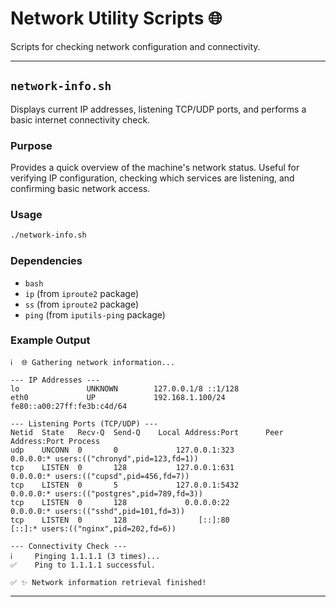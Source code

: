 # Network Utility Scripts 🌐

Scripts for checking network configuration and connectivity.

---

## `network-info.sh`

Displays current IP addresses, listening TCP/UDP ports, and performs a basic internet connectivity check.

### Purpose

Provides a quick overview of the machine's network status. Useful for verifying IP configuration, checking which services are listening, and confirming basic network access.

### Usage

```bash
./network-info.sh
```

### Dependencies

* `bash`
* `ip` (from `iproute2` package)
* `ss` (from `iproute2` package)
* `ping` (from `iputils-ping` package)

### Example Output

```
ℹ️  🌐 Gathering network information...

--- IP Addresses ---
lo               UNKNOWN        127.0.0.1/8 ::1/128
eth0             UP             192.168.1.100/24 fe80::a00:27ff:fe3b:c4d/64

--- Listening Ports (TCP/UDP) ---
Netid  State   Recv-Q  Send-Q    Local Address:Port      Peer Address:Port Process
udp    UNCONN  0       0             127.0.0.1:323            0.0.0.0:* users:(("chronyd",pid=123,fd=1))
tcp    LISTEN  0       128           127.0.0.1:631            0.0.0.0:* users:(("cupsd",pid=456,fd=7))
tcp    LISTEN  0       5             127.0.0.1:5432           0.0.0.0:* users:(("postgres",pid=789,fd=3))
tcp    LISTEN  0       128             0.0.0.0:22             0.0.0.0:* users:(("sshd",pid=101,fd=3))
tcp    LISTEN  0       128                [::]:80                [::]:* users:(("nginx",pid=202,fd=6))

--- Connectivity Check ---
ℹ️     Pinging 1.1.1.1 (3 times)...
✅    Ping to 1.1.1.1 successful.

✅ ✨ Network information retrieval finished!
```

---

